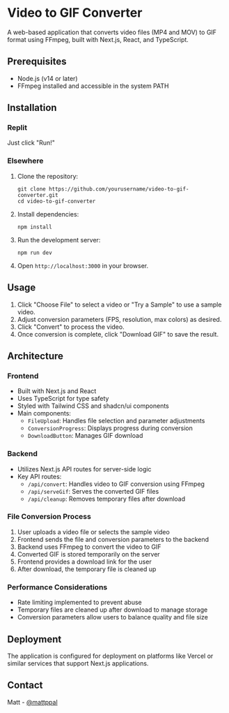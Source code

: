 # Video to GIF Converter

A web-based application that converts video files (MP4 and MOV) to GIF format using FFmpeg, built with Next.js, React, and TypeScript.

## Prerequisites

- Node.js (v14 or later)
- FFmpeg installed and accessible in the system PATH

## Installation

### Replit

Just click "Run!"

### Elsewhere

1. Clone the repository:
   ```
   git clone https://github.com/yourusername/video-to-gif-converter.git
   cd video-to-gif-converter
   ```

2. Install dependencies:
   ```
   npm install
   ```

3. Run the development server:
   ```
   npm run dev
   ```

4. Open `http://localhost:3000` in your browser.

## Usage

1. Click "Choose File" to select a video or "Try a Sample" to use a sample video.
2. Adjust conversion parameters (FPS, resolution, max colors) as desired.
3. Click "Convert" to process the video.
4. Once conversion is complete, click "Download GIF" to save the result.

## Architecture

### Frontend

- Built with Next.js and React
- Uses TypeScript for type safety
- Styled with Tailwind CSS and shadcn/ui components
- Main components:
  - `FileUpload`: Handles file selection and parameter adjustments
  - `ConversionProgress`: Displays progress during conversion
  - `DownloadButton`: Manages GIF download

### Backend

- Utilizes Next.js API routes for server-side logic
- Key API routes:
  - `/api/convert`: Handles video to GIF conversion using FFmpeg
  - `/api/serveGif`: Serves the converted GIF files
  - `/api/cleanup`: Removes temporary files after download

### File Conversion Process

1. User uploads a video file or selects the sample video
2. Frontend sends the file and conversion parameters to the backend
3. Backend uses FFmpeg to convert the video to GIF
4. Converted GIF is stored temporarily on the server
5. Frontend provides a download link for the user
6. After download, the temporary file is cleaned up

### Performance Considerations

- Rate limiting implemented to prevent abuse
- Temporary files are cleaned up after download to manage storage
- Conversion parameters allow users to balance quality and file size

## Deployment

The application is configured for deployment on platforms like Vercel or similar services that support Next.js applications.

## Contact

Matt - [@mattppal](https://x.com/mattppal)